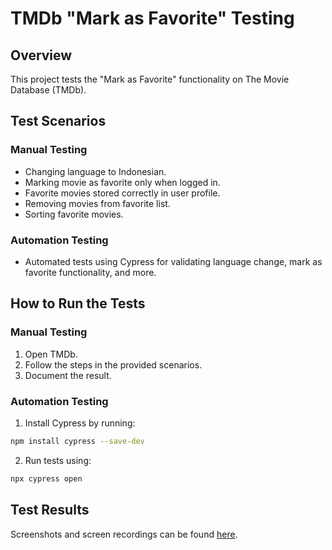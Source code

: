 
# TMDb "Mark as Favorite" Testing

## Overview
This project tests the "Mark as Favorite" functionality on The Movie Database (TMDb).

## Test Scenarios
### Manual Testing
- Changing language to Indonesian.
- Marking movie as favorite only when logged in.
- Favorite movies stored correctly in user profile.
- Removing movies from favorite list.
- Sorting favorite movies.

### Automation Testing
- Automated tests using Cypress for validating language change, mark as favorite functionality, and more.

## How to Run the Tests
### Manual Testing
1. Open TMDb.
2. Follow the steps in the provided scenarios.
3. Document the result.

### Automation Testing
1. Install Cypress by running:
```bash
npm install cypress --save-dev
```
2. Run tests using:
```bash
npx cypress open
```

## Test Results
Screenshots and screen recordings can be found [here](link-to-folder).
